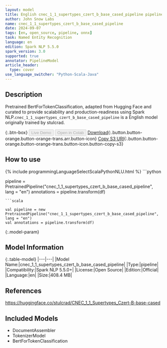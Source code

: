 ```yaml
---
layout: model
title: English cnec_1_1_supertypes_czert_b_base_cased_pipeline pipeline BertForTokenClassification from stulcrad
author: John Snow Labs
name: cnec_1_1_supertypes_czert_b_base_cased_pipeline
date: 2024-09-07
tags: [en, open_source, pipeline, onnx]
task: Named Entity Recognition
language: en
edition: Spark NLP 5.5.0
spark_version: 3.0
supported: true
annotator: PipelineModel
article_header:
  type: cover
use_language_switcher: "Python-Scala-Java"
---
```


## Description

Pretrained BertForTokenClassification, adapted from Hugging Face and curated to provide scalability and production-readiness using Spark NLP.`cnec_1_1_supertypes_czert_b_base_cased_pipeline` is a English model originally trained by stulcrad.

{:.btn-box}
<button class="button button-orange" disabled>Live Demo</button>
<button class="button button-orange" disabled>Open in Colab</button>
[Download](https://s3.amazonaws.com/auxdata.johnsnowlabs.com/public/models/cnec_1_1_supertypes_czert_b_base_cased_pipeline_en_5.5.0_3.0_1725690763295.zip){:.button.button-orange.button-orange-trans.arr.button-icon}
[Copy S3 URI](s3://auxdata.johnsnowlabs.com/public/models/cnec_1_1_supertypes_czert_b_base_cased_pipeline_en_5.5.0_3.0_1725690763295.zip){:.button.button-orange.button-orange-trans.button-icon.button-copy-s3}

## How to use



<div class="tabs-box" markdown="1">
{% include programmingLanguageSelectScalaPythonNLU.html %}
```python

pipeline = PretrainedPipeline("cnec_1_1_supertypes_czert_b_base_cased_pipeline", lang = "en")
annotations =  pipeline.transform(df)   

```
```scala

val pipeline = new PretrainedPipeline("cnec_1_1_supertypes_czert_b_base_cased_pipeline", lang = "en")
val annotations = pipeline.transform(df)

```
</div>

{:.model-param}
## Model Information

{:.table-model}
|---|---|
|Model Name:|cnec_1_1_supertypes_czert_b_base_cased_pipeline|
|Type:|pipeline|
|Compatibility:|Spark NLP 5.5.0+|
|License:|Open Source|
|Edition:|Official|
|Language:|en|
|Size:|408.4 MB|

## References

https://huggingface.co/stulcrad/CNEC_1_1_Supertypes_Czert-B-base-cased

## Included Models

- DocumentAssembler
- TokenizerModel
- BertForTokenClassification